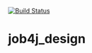 [![Build Status](https://travis-ci.org/olliestyle/job4j_design.svg?branch=master)](https://travis-ci.org/olliestyle/job4j_design)

# job4j_design
